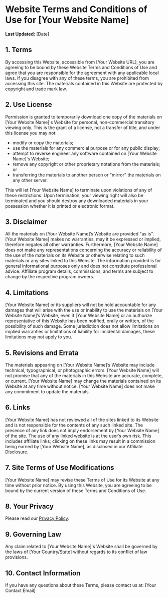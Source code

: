 # Website Terms and Conditions of Use for [Your Website Name]

**Last Updated:** [Date]

## 1. Terms

By accessing this Website, accessible from [Your Website URL], you are agreeing to be bound by these Website Terms and Conditions of Use and agree that you are responsible for the agreement with any applicable local laws. If you disagree with any of these terms, you are prohibited from accessing this site. The materials contained in this Website are protected by copyright and trade mark law.

## 2. Use License

Permission is granted to temporarily download one copy of the materials on [Your Website Name]'s Website for personal, non-commercial transitory viewing only. This is the grant of a license, not a transfer of title, and under this license you may not:

*   modify or copy the materials;
*   use the materials for any commercial purpose or for any public display;
*   attempt to reverse engineer any software contained on [Your Website Name]'s Website;
*   remove any copyright or other proprietary notations from the materials; or
*   transferring the materials to another person or "mirror" the materials on any other server.

This will let [Your Website Name] to terminate upon violations of any of these restrictions. Upon termination, your viewing right will also be terminated and you should destroy any downloaded materials in your possession whether it is printed or electronic format.

## 3. Disclaimer

All the materials on [Your Website Name]’s Website are provided "as is". [Your Website Name] makes no warranties, may it be expressed or implied, therefore negates all other warranties. Furthermore, [Your Website Name] does not make any representations concerning the accuracy or reliability of the use of the materials on its Website or otherwise relating to such materials or any sites linked to this Website. The information provided is for general informational purposes only and does not constitute professional advice. Affiliate program details, commissions, and terms are subject to change by the respective program owners.

## 4. Limitations

[Your Website Name] or its suppliers will not be hold accountable for any damages that will arise with the use or inability to use the materials on [Your Website Name]’s Website, even if [Your Website Name] or an authorize representative of this Website has been notified, orally or written, of the possibility of such damage. Some jurisdiction does not allow limitations on implied warranties or limitations of liability for incidental damages, these limitations may not apply to you.

## 5. Revisions and Errata

The materials appearing on [Your Website Name]’s Website may include technical, typographical, or photographic errors. [Your Website Name] will not promise that any of the materials in this Website are accurate, complete, or current. [Your Website Name] may change the materials contained on its Website at any time without notice. [Your Website Name] does not make any commitment to update the materials.

## 6. Links

[Your Website Name] has not reviewed all of the sites linked to its Website and is not responsible for the contents of any such linked site. The presence of any link does not imply endorsement by [Your Website Name] of the site. The use of any linked website is at the user’s own risk. This includes affiliate links; clicking on these links may result in a commission being earned by [Your Website Name], as disclosed in our Affiliate Disclosure.

## 7. Site Terms of Use Modifications

[Your Website Name] may revise these Terms of Use for its Website at any time without prior notice. By using this Website, you are agreeing to be bound by the current version of these Terms and Conditions of Use.

## 8. Your Privacy

Please read our [Privacy Policy](privacy.html).

## 9. Governing Law

Any claim related to [Your Website Name]'s Website shall be governed by the laws of [Your Country/State] without regards to its conflict of law provisions.

## 10. Contact Information

If you have any questions about these Terms, please contact us at:
[Your Contact Email]